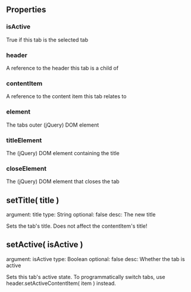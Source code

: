 Properties
------------------------------
### isActive
True if this tab is the selected tab

### header
A reference to the header this tab is a child of

### contentItem
A reference to the content item this tab relates to

### element
The tabs outer (jQuery) DOM element

### titleElement
The (jQuery) DOM element containing the title

### closeElement
The (jQuery) DOM element that closes the tab


setTitle( title )
-----------------------------
argument: title
type: String
optional: false
desc: The new title

Sets the tab's title. Does not affect the contentItem's title!

setActive( isActive )
-----------------------------
argument: isActive
type: Boolean
optional: false
desc: Whether the tab is active

Sets this tab's active state. To programmatically switch tabs, use header.setActiveContentItem( item ) instead.

</div>
